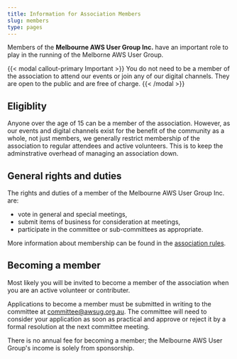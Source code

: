 ```yaml
---
title: Information for Association Members
slug: members
type: pages
---
```


Members of the **Melbourne AWS User Group Inc.** have an important role to play in the running of the Melborne AWS User Group.

{{< modal callout-primary Important >}}
You do not need to be a member of the association to attend our events or join any of our digital channels. They are open to the public and are free of charge.
{{< /modal >}}

## Eligiblity

Anyone over the age of 15 can be a member of the association. However, as our events and digital channels exist for the benefit of the community as a whole, not just members, we generally restrict membership of the association to regular attendees and active volunteers. This is to keep the adminstrative overhead of managing an association down.

## General rights and duties

The rights and duties of a member of the Melbourne AWS User Group Inc. are:

- vote in general and special meetings,
- submit items of business for consideration at meetings,
- participate in the committee or sub-committees as appropriate.

More information about membership can be found in the [association rules](/association/rules#division-1--membership).

## Becoming a member

Most likely you will be invited to become a member of the association when you are an active volunteer or contributer.

Applications to become a member must be submitted in writing to the committee at <a href="mailto:committee@awsug.org.au">committee@awsug.org.au</a>. The committee will need to consider your application as soon as practical and approve or reject it by a formal resolution at the next committee meeting.

There is no annual fee for becoming a member; the Melbourne AWS User Group's income is solely from sponsorship.
